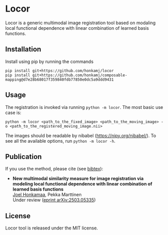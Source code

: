 # Locor

Locor is a generic multimodal image registration tool based on modaling local functional dependence with linear combination of learned basis functions.

## Installation

Install using pip by running the commands

    pip install git+https://github.com/honkamj/locor
    pip install git+https://github.com/honkamj/composable-mapping@d7e28b68017f359840fdb77850e0dc5a9ddd9431

## Usage

The registration is invoked via running `python -m locor`. The most basic use case is:

    python -m locor <path_to_the_fixed_image> <path_to_the_moving_image> -o <path_to_the_registered_moving_image.nii>

The images should be readable by nibabel (https://nipy.org/nibabel/). To see all the available options, run `python -m locor -h`.

## Publication

If you use the method, please cite (see [bibtex](citations.bib)):

- **New multimodal similarity measure for image registration via modeling local functional dependence with linear combination of learned basis functions**  
[Joel Honkamaa](https://github.com/honkamj "Joel Honkamaa"), Pekka Marttinen  
Under review ([eprint arXiv:2503.05335](https://arxiv.org/abs/2503.05335 "eprint arXiv:2503.05335"))

## License

Locor tool is released under the MIT license.
